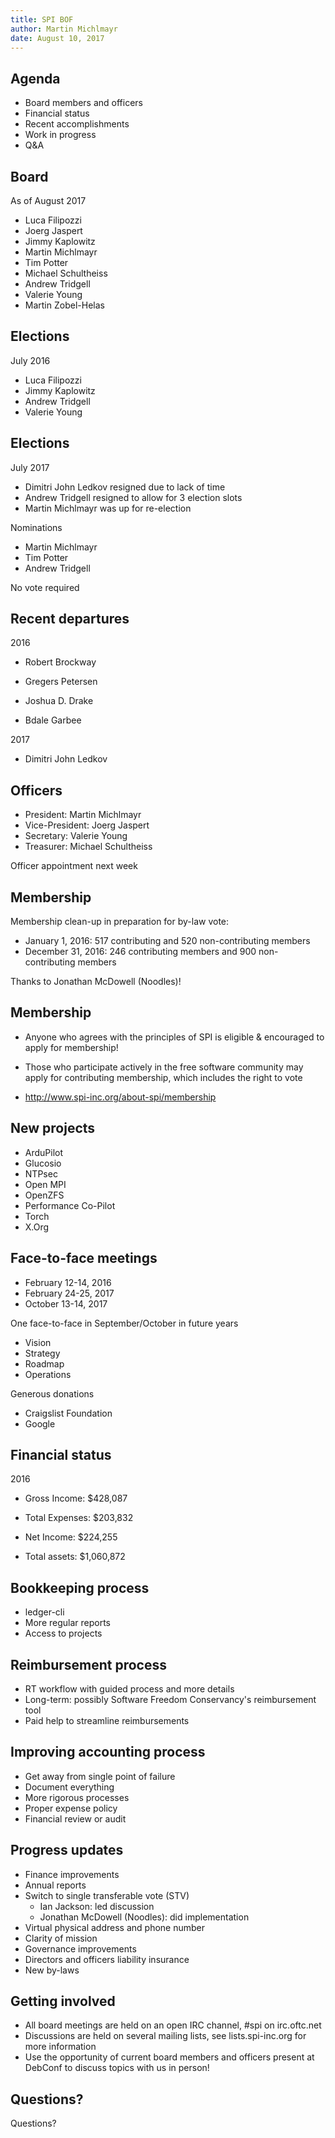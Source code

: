 ```yaml
---
title: SPI BOF
author: Martin Michlmayr
date: August 10, 2017
---
```


## Agenda

* Board members and officers
* Financial status
* Recent accomplishments
* Work in progress
* Q&A

## Board

As of August 2017

* Luca Filipozzi
* Joerg Jaspert
* Jimmy Kaplowitz
* Martin Michlmayr
* Tim Potter
* Michael Schultheiss
* Andrew Tridgell
* Valerie Young
* Martin Zobel-Helas

## Elections

July 2016

* Luca Filipozzi
* Jimmy Kaplowitz
* Andrew Tridgell
* Valerie Young

## Elections

July 2017

* Dimitri John Ledkov resigned due to lack of time
* Andrew Tridgell resigned to allow for 3 election slots
* Martin Michlmayr was up for re-election

Nominations

* Martin Michlmayr
* Tim Potter
* Andrew Tridgell

No vote required

## Recent departures

2016

* Robert Brockway
* Gregers Petersen

* Joshua D. Drake
* Bdale Garbee

2017

* Dimitri John Ledkov

## Officers

* President: Martin Michlmayr
* Vice-President: Joerg Jaspert
* Secretary: Valerie Young
* Treasurer: Michael Schultheiss

Officer appointment next week

## Membership

Membership clean-up in preparation for by-law vote:

* January 1, 2016: 517 contributing and 520 non-contributing members
* December 31, 2016:  246 contributing members and 900 non-contributing members

Thanks to Jonathan McDowell (Noodles)!

## Membership

* Anyone who agrees with the principles of SPI is eligible & encouraged to apply for membership!

* Those who participate actively in the free software community may apply for contributing membership, which includes the right to vote

* http://www.spi-inc.org/about-spi/membership

## New projects

* ArduPilot
* Glucosio
* NTPsec
* Open MPI
* OpenZFS
* Performance Co-Pilot
* Torch
* X.Org

## Face-to-face meetings

* February 12-14, 2016
* February 24-25, 2017
* October 13-14, 2017

One face-to-face in September/October in future years

* Vision
* Strategy
* Roadmap
* Operations

Generous donations

* Craigslist Foundation
* Google

## Financial status

2016

* Gross Income: $428,087
* Total Expenses: $203,832
* Net Income: $224,255

* Total assets: $1,060,872

## Bookkeeping process

* ledger-cli
* More regular reports
* Access to projects

## Reimbursement process

* RT workflow with guided process and more details
* Long-term: possibly Software Freedom Conservancy's reimbursement tool
* Paid help to streamline reimbursements

## Improving accounting process

* Get away from single point of failure
* Document everything
* More rigorous processes
* Proper expense policy
* Financial review or audit

## Progress updates

* Finance improvements
* Annual reports
* Switch to single transferable vote (STV)
	* Ian Jackson: led discussion
	* Jonathan McDowell (Noodles): did implementation
* Virtual physical address and phone number
* Clarity of mission
* Governance improvements
* Directors and officers liability insurance
* New by-laws

## Getting involved

* All board meetings are held on an open IRC channel, #spi on irc.oftc.net
* Discussions are held on several mailing lists, see lists.spi-inc.org for more information
* Use the opportunity of current board members and officers present at DebConf to discuss topics with us in person!

## Questions?

Questions?

